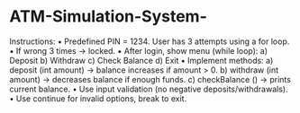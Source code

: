 # ATM-Simulation-System-
Instructions: 
▪ Predefined PIN = 1234. User has 3 attempts using a for loop. 
▪ If wrong 3 times → locked. 
▪ After login, show menu (while loop): 
 a) Deposit 
 b) Withdraw 
 c) Check Balance 
 d) Exit 
▪ Implement methods: 
a) deposit (int amount) → balance increases if amount > 0. 
b) withdraw (int amount) → decreases balance if enough funds. 
c) checkBalance () → prints current balance. 
•  Use input validation (no negative deposits/withdrawals). 
•  Use continue for invalid options, break to exit.
